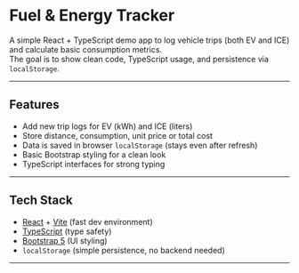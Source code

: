 # Fuel & Energy Tracker

A simple React + TypeScript demo app to log vehicle trips (both EV and ICE) and calculate basic consumption metrics.  
The goal is to show clean code, TypeScript usage, and persistence via `localStorage`.

---

## Features
- Add new trip logs for EV (kWh) and ICE (liters)
- Store distance, consumption, unit price or total cost
- Data is saved in browser `localStorage` (stays even after refresh)
- Basic Bootstrap styling for a clean look
- TypeScript interfaces for strong typing

---

## Tech Stack
- [React](https://react.dev/) + [Vite](https://vitejs.dev/) (fast dev environment)
- [TypeScript](https://www.typescriptlang.org/) (type safety)
- [Bootstrap 5](https://getbootstrap.com/) (UI styling)
- `localStorage` (simple persistence, no backend needed)

---

